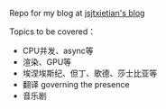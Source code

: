 Repo for my blog at [jsjtxietian's blog](https://jsjtxietian.github.io/)


Topics to be covered：

* CPU并发、async等
* 渲染、GPU等
* 埃涅埃斯纪、但丁、歌德、莎士比亚等
* 翻译 governing the presence
* 音乐剧